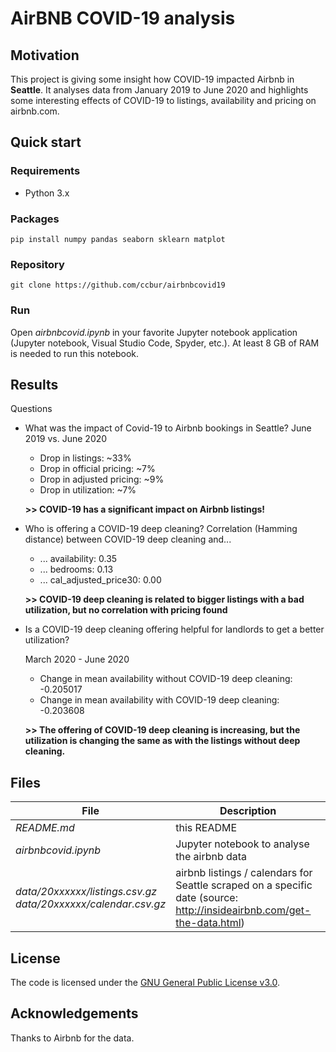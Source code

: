 # AirBNB COVID-19 analysis

## Motivation

This project is giving some insight how COVID-19 impacted Airbnb in **Seattle**. It analyses data from January 2019 to June 2020 and highlights some interesting
effects of COVID-19 to listings, availability and pricing on airbnb.com.

## Quick start
### Requirements
* Python 3.x

### Packages
`pip install numpy pandas seaborn sklearn matplot`

### Repository
`git clone https://github.com/ccbur/airbnbcovid19`

### Run

Open *airbnbcovid.ipynb* in your favorite Jupyter notebook application (Jupyter notebook, Visual Studio Code, Spyder, etc.). At least 8 GB of RAM is needed to run this notebook.

## Results
Questions
- What was the impact of Covid-19 to Airbnb bookings in Seattle?
    June 2019 vs. June 2020
    - Drop in listings: ~33%
    - Drop in official pricing: ~7%
    - Drop in adjusted pricing: ~9%
    - Drop in utilization: ~7%

    **>> COVID-19 has a significant impact on Airbnb listings!**

- Who is offering a COVID-19 deep cleaning?
    Correlation (Hamming distance) between COVID-19 deep cleaning and...
    - ... availability: 0.35
    - ... bedrooms: 0.13
    - ... cal_adjusted_price30: 0.00

    **>> COVID-19 deep cleaning is related to bigger listings with a bad utilization, but no correlation with pricing found**

- Is a COVID-19 deep cleaning offering helpful for landlords to get a better utilization?

    March 2020 - June 2020
    - Change in mean availability without COVID-19 deep cleaning: -0.205017
    - Change in mean availability with COVID-19 deep cleaning: -0.203608

    **>> The offering of COVID-19 deep cleaning is increasing, but the utilization is changing the same as with the listings without deep cleaning.**

## Files
File | Description
------------ | -------------
*README.md* | this README
*airbnbcovid.ipynb* | Jupyter notebook to analyse the airbnb data
*data/20xxxxxx/listings.csv.gz*<br/>*data/20xxxxxx/calendar.csv.gz* | airbnb listings / calendars for Seattle scraped on a specific date (source: http://insideairbnb.com/get-the-data.html)

## License
The code is licensed under the [GNU General Public License v3.0](https://github.com/ccbur/airbnbcovid19/LICENSE).

## Acknowledgements
Thanks to Airbnb for the data.
